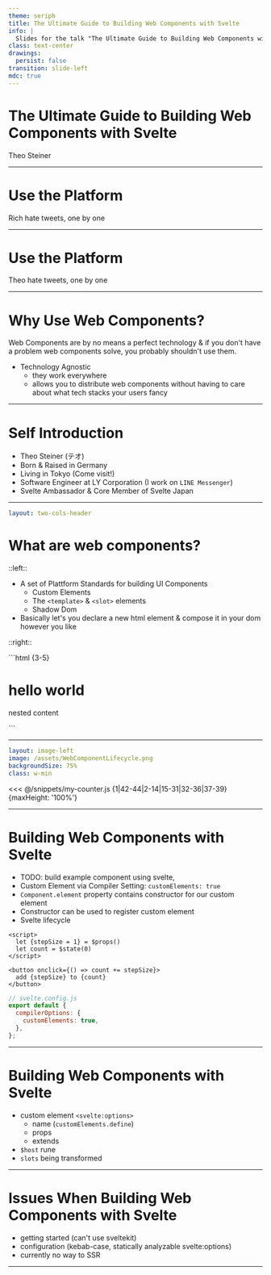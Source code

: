 ```yaml
---
theme: seriph
title: The Ultimate Guide to Building Web Components with Svelte
info: |
  Slides for the talk "The Ultimate Guide to Building Web Components with Svelte" held at Svelte Summit 2025 in Barcelona by Theo Steiner.
class: text-center
drawings:
  persist: false
transition: slide-left
mdc: true
---
```


# The Ultimate Guide to Building Web Components with Svelte

Theo Steiner

<!--
- introduction
- maybe joke about having bitten of more than I can chew with that title
-->

---

# Use the Platform

Rich hate tweets, one by one

<!--
Before we get into the weeds of building web components with svelte, I'd like to take a small excursion into the meta discussion surrounding web components.
While some engineers spend their days writing tweets about how needlessly complex web development has gotten,
and how engineers turn to tools like svelte to overengineer buttons with wasteful amounts of custom javascript,
when they could just "use the platform" and build things using native features like web components instead,
others detest web components as a technology built perpendicular to real developer needs with no real world use cases.
Before sitting through a thirty minute talk on Web Components, I figured it might be nice to know if you should even be working with that technology in the first place.
Since most of you folks are probably devote disciples of his,
I assume you value Svelte Jesus's, urgh, I mean Rich Harris's opinion on the matter.
But, since I'm terrified of unscripted live interaction, instead of asking the real Rich in the audience, let's scour the interwebs for his true feelings about custom elements instead.

** Rich Hate Tweets **

Damn... that was devastating, but before you leave the room just now, let me tell you that of course Rich would say something like that.
After all, he is one of them. Big JavaScript. THEY want you to send bloated bundles to your users so they can feed on your bandwidth!
Let's maybe look at somebody more trustworthy.. You know, somebody who has no reason to hide the truth from you to farm orange github stars.
Like, let's say, someone who gives a talk on web components. Like, you know, me!
-->

---

# Use the Platform

Theo hate tweets, one by one

<!--

** Theo Hate Tweets **

Okay... that wasn't exactly a glowing review either..
So what am I doing here, why would we even want to build web components with svelte when they come with so many issues?
-->

---

# Why Use Web Components?

Web Components are by no means a perfect technology & if you don't have a problem web components solve, you probably shouldn't use them.

- Technology Agnostic
  - they work everywhere
  - allows you to distribute web components without having to care about what tech stacks your users fancy

<!--
In theory, you'd probably always want to stick to a modern framework like svelte to build all of your apps and components in the idiomatic syntax of the framework.
That way, you get better performance, a better developer experience and none of the headaches that come with web components.
But in practice, things are messy & we don't always get to work with nice unified tech stacks.
We might have multiple tech stacks across products, or even ship to third parties where we don't know what technology they are using.
In my opinion, this is the use case where web components most shine. Not like the name suggests, as "components" that help you organize individual pieces of codes,
but rather as encapsulation tools that let you distribute your code without having to worry about compatibility.
For example at the company I work at, we use custom elements to share reusable components between different products.
That way, even if the frameworks or framework version differ across products, we still can share an implementation.
Another use case that comes to mind is distributing small self-contained units of code.
Like, for example, a checkout widget that you can just drop onto your website to handle payments.
-->

---

# Self Introduction

- Theo Steiner (テオ)
- Born & Raised in Germany
- Living in Tokyo (Come visit!)
- Software Engineer at LY Corporation (I work on `LINE Messenger`)
- Svelte Ambassador & Core Member of Svelte Japan

<!--
- self introduction
-->

---

```yaml
layout: two-cols-header
```

# What are web components?

::left::

<v-clicks class="min-h-full">

- A set of Plattform Standards for building UI Components
  - Custom Elements
  - The `<template>` & `<slot>` elements
  - Shadow Dom
- Basically let's you declare a new html element & compose it in your dom however you like

</v-clicks>

::right::

<div v-click="2" class="px-4">
```html {3-5}
<html>
  <h1>hello world</h1>
  <my-element>
    <p>nested content</p>
  </my-element>
</html>
```
</div>

<!--
An ultimate guide to building web components would not be complete, without giving a primer about what `web components` even are.
The name "Web components" actually is an umbrella term for a collection of APIs, that allow us to build Components, that is,  a reusable piece of UI,
using native browser features.
Whil@e we are normally confined to using only html elements browsers provide, custom elements allow us to extend the html with elements we can implement ourselves.
These custom elements are implemented as classes that extend a base `HTMLElement` class and are notified about their state in the DOM via lifecycle methods.
In order to compose with native html elements, they can define "holes" in their markup by using the `<slot>` element.
If you have used svelte before version 5, you might be familiar with slots as a way to nest content within a component.
The last API that is part of the web components standard is this thing called the "shadow dom" - a technology for attaching isolated DOM trees to our document.
Simply put, it allows us to encapsulate our component's markup and styles, so that they are not affected by the outside world and vice versa.
-->

---

```yaml
layout: image-left
image: /assets/WebComponentLifecycle.png
backgroundSize: 75%
class: w-min
```

<div class="max-h-full overflow-auto">
<WcCounter/>
<<< @/snippets/my-counter.js {1|42-44|2-14|15-31|32-36|37-39}{maxHeight: '100%'}
</div>

<!--
Now let's quickly go over how custom elements are built using javascript.
While the example looks a bit verbose, it is actually just a very simple counter component, where the value the counter is incremented by can be set via an attribute.
In this example, we subclass `HTMLElement` to create our own `MyCounter` custom element class.
[click] To register the custom element we call customElements.define() passing in a tag name and the class we defined above.
Once registered, we can use our custom element in the DOM like any other html element.
This means, we can instantiate the 'my-counter' element using the `document.createElement()` API.
[click] Upon creation, the element's constructor is called and properties are initialized.
To render our element, we need to attach it to the DOM, for example by appending it to the document body.
[click] This is where the `connectedCallback` lifecycle method is called, telling us that our element is now part of the DOM.
In the example, we create a button element and append it to the shadow root of our custom element.
We also setup an event listener for the button's click event.
You can sort of think of the `connectedCallback` as the equivalent of a svelte component's `onMount` lifecycle method.
Except that since svelte doesn't render for us, we have to manually insert and update our content in the DOM by calling the `render()` method.
[click] While our component is connected to the DOM, we are notified about changes to the attributes of our element via the `attributeChangedCallback`.
Please note, that since html attributes are always strings, we need to convert the attribute value to a number before storing it in our component's increments property.
Since we don't have reactivity in vanilla JavaScript we need to manually call `render()` to reflect the changed state in the UI.
[click] Finally, we have the `disconnectedCallback` lifecycle method, which is called when our element is removed from the DOM.
This is where we can clean up side effects we caused during our component's lifetime, such as adding event listeners or rendering to the dom.


TODO: Quite a bit of code, now let's see how we can build the same component using svelte.
-->

---

# Building Web Components with Svelte

- TODO: build example component using svelte,
- Custom Element via Compiler Setting: `customElements: true`
- `Component.element` property contains constructor for our custom element
- Constructor can be used to register custom element
- Svelte lifecycle

```svelte
<script>
  let {stepSize = 1} = $props()
  let count = $state(0)
</script>

<button onclick={() => count += stepSize}>
  add {stepSize} to {count}
</button>
```

```javascript
// svelte.config.js
export default {
  compilerOptions: {
    customElements: true,
  },
};
```

<!--
As you just saw, building web components using vanilla JavaScript quickly turns your code into imperative spaghetti rather quickly.
Since svelte allows us to build components with an elegant declarative syntax, we'd much rather use svelte to build custom elements instead.
Literally all we have to do for this to work is adding `customElement: true` to the compiler settings in our svelte config.
If we build our project now, an `element` property is newly added to the default export of our compiled svelte component.
This property contains the constructor for a custom element version of our component.
We can now pass this constructor alongside a tag name to `customElements.define()` to register the component with the window's custom element registry.
Once we've registered it, all that's left to do is using our tag name to reference the element within our html & our svelte component magically renders within any context,
be it vanilla JS or another framework like react or vue.

(comment: I would personally recommend using a library dedicated to building custom elements, like `lit`,
for cases where you really need to get into the nitty gritty of web components)
-->

---

# Building Web Components with Svelte

- custom element `<svelte:options>`
  - name (`customElements.define`)
  - props
  - extends
- `$host` rune
- `slots` being transformed

---

# Issues When Building Web Components with Svelte

- getting started (can't use sveltekit)
- configuration (kebab-case, statically analyzable svelte:options)
- currently no way to SSR

---
